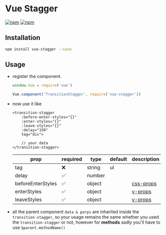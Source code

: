 # Vue Stagger

[![npm](https://img.shields.io/npm/v/vue-stagger.svg?style=for-the-badge)](https://www.npmjs.com/package/vue-stagger) [![npm](https://img.shields.io/npm/dt/vue-stagger.svg?style=for-the-badge)](https://www.npmjs.com/package/vue-stagger)

## Installation

```bash
npm install vue-stagger --save
```

## Usage

- register the component.

    ```js
    window.Vue = require('vue')

    Vue.component('TransitionStagger', require('vue-stagger'))
    ```

- now use it like
    ```vue
    <transition-stagger
        :before-enter-styles="{}"
        :enter-styles="{}"
        :leave-styles="{}"
        :delay="150"
        tag="div">

        // your data
    </transition-stagger>
    ```

    |        prop       |      required      |  type  | default |   description    |
    |-------------------|--------------------|--------|---------|------------------|
    | tag               | :x:                | string | ul      |                  |
    | delay             | :white_check_mark: | number |         |                  |
    | beforeEnterStyles | :white_check_mark: | object |         | [css-props][css] |
    | enterStyles       | :white_check_mark: | object |         | [v-props][velo]  |
    | leaveStyles       | :white_check_mark: | object |         | [v-props][velo]  |

    [velo]: https://github.com/julianshapiro/velocity/wiki/Basic---Properties-Map
    [css]: https://www.w3schools.com/jsref/dom_obj_style.asp

- all the parent component `data & porps` are inharited inside the `transition-stagger`, so your usage remains the same whether you used the `transition-stagger` or not, however for **methods** sadly you'll have to use `$parent.methodName()`
